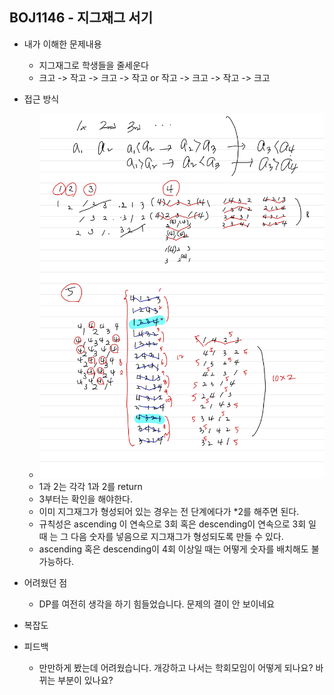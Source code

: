 ## BOJ1146 - 지그재그 서기 

- 내가 이해한 문제내용
  - 지그재그로 학생들을 줄세운다
  - 크고 -> 작고 -> 크고 -> 작고 or 작고 -> 크고 -> 작고 -> 크고
- 접근 방식
  - ![image](https://github.com/hanyoung0411/Problem_Solving/blob/master/img/boj1146.png?raw=true)
  - 1과 2는 각각 1과 2를 return
  - 3부터는 확인을 해야한다.
  - 이미 지그재그가 형성되어 있는 경우는 전 단계에다가 *2를 해주면 된다.
  - 규칙성은 ascending 이 연속으로 3회 혹은 descending이 연속으로 3회 일 때 는 그 다음 숫자를 넣음으로 지그재그가 형성되도록 만들 수 있다.
  - ascending 혹은 descending이 4회 이상일 때는 어떻게 숫자를 배치해도 불가능하다.
- 어려웠던 점
  - DP를 여전히 생각을 하기 힘들었습니다. 문제의 결이 안 보이네요
- 복잡도
- 피드백
  
  - 만만하게 봤는데 어려웠습니다. 개강하고 나서는 학회모임이 어떻게 되나요? 바뀌는 부분이 있나요?